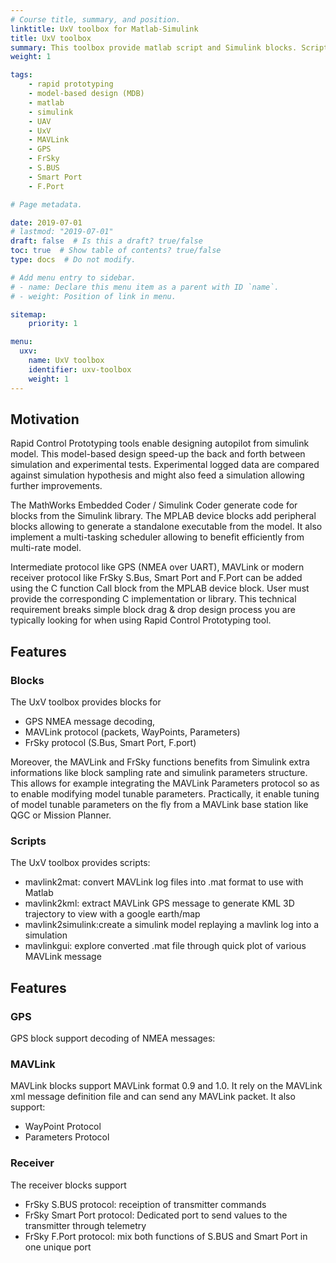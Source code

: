 ```yaml
---
# Course title, summary, and position.
linktitle: UxV toolbox for Matlab-Simulink
title: UxV toolbox
summary: This toolbox provide matlab script and Simulink blocks. Script allows to decode, plot and feed simulation based on MAVlink log files. Block allows to add MAVLink, GPS, FrSky protocol S.BUS, Smart Port and F.Port feature to a model for code generation and is tested with dsPIC MCU. 
weight: 1

tags:
    - rapid prototyping
    - model-based design (MDB)
    - matlab
    - simulink
    - UAV
    - UxV
    - MAVLink
    - GPS
    - FrSky
    - S.BUS
    - Smart Port
    - F.Port

# Page metadata.

date: 2019-07-01
# lastmod: "2019-07-01"
draft: false  # Is this a draft? true/false
toc: true  # Show table of contents? true/false
type: docs  # Do not modify.

# Add menu entry to sidebar.
# - name: Declare this menu item as a parent with ID `name`.
# - weight: Position of link in menu.

sitemap:
    priority: 1

menu:
  uxv:
    name: UxV toolbox
    identifier: uxv-toolbox
    weight: 1
---
```


## Motivation

Rapid Control Prototyping tools enable designing autopilot from simulink model.
This model-based design speed-up the back and forth between simulation and experimental tests.
Experimental logged data are compared against simulation hypothesis and might also feed a simulation allowing further improvements.

The MathWorks Embedded Coder / Simulink Coder generate code for blocks from the Simulink library.
The MPLAB device blocks add peripheral blocks allowing to generate a standalone executable from the model. It also implement a multi-tasking scheduler allowing to benefit efficiently from multi-rate model. 

Intermediate protocol like GPS (NMEA over UART), MAVLink or modern receiver protocol like FrSky S.Bus, Smart Port and F.Port can be added using the C function Call block from the MPLAB device block. User must provide the corresponding C implementation or library. This technical requirement breaks simple block drag & drop design process you are typically looking for when using Rapid Control Prototyping tool.

## Features

### Blocks

The UxV toolbox provides blocks for 

- GPS NMEA message decoding,
- MAVLink protocol (packets, WayPoints, Parameters)
- FrSky protocol (S.Bus, Smart Port, F.port)

Moreover, the MAVLink and FrSky functions benefits from Simulink extra informations like block sampling rate and simulink parameters structure. This allows for example integrating the MAVLink Parameters protocol so as to enable modifying model tunable parameters. Practically, it enable tuning of model tunable parameters on the fly from a MAVLink base station like QGC or Mission Planner.

### Scripts

The UxV toolbox provides scripts:

- mavlink2mat: convert MAVLink log files into .mat format to use with Matlab
- mavlink2kml: extract MAVLink GPS message to generate KML 3D trajectory to view with a google earth/map
- mavlink2simulink:create a simulink model replaying a mavlink log into a simulation
- mavlinkgui: explore converted .mat file through quick plot of various MAVLink message

## Features

### GPS

GPS block support decoding of NMEA messages:

### MAVLink

MAVLink blocks support MAVLink format 0.9 and 1.0. It rely on the MAVLink xml message definition file and can send any MAVLink packet. 
It also support:
- WayPoint Protocol
- Parameters Protocol

### Receiver

The receiver blocks support
- FrSky S.BUS protocol: receiption of transmitter commands
- FrSky Smart Port protocol: Dedicated port to send values to the transmitter through telemetry
- FrSky F.Port protocol: mix both functions of S.BUS and Smart Port in one unique port
